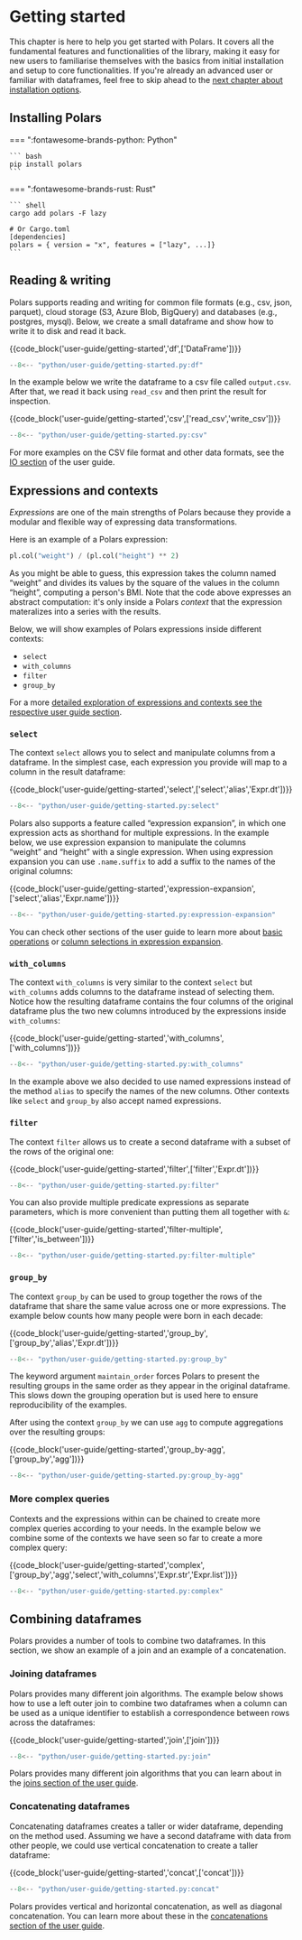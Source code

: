 # Getting started

This chapter is here to help you get started with Polars. It covers all the fundamental features and functionalities of the library, making it easy for new users to familiarise themselves with the basics from initial installation and setup to core functionalities. If you're already an advanced user or familiar with dataframes, feel free to skip ahead to the [next chapter about installation options](installation.md).

## Installing Polars

=== ":fontawesome-brands-python: Python"

    ``` bash
    pip install polars
    ```

=== ":fontawesome-brands-rust: Rust"

    ``` shell
    cargo add polars -F lazy

    # Or Cargo.toml
    [dependencies]
    polars = { version = "x", features = ["lazy", ...]}
    ```

## Reading & writing

Polars supports reading and writing for common file formats (e.g., csv, json, parquet), cloud storage (S3, Azure Blob, BigQuery) and databases (e.g., postgres, mysql). Below, we create a small dataframe and show how to write it to disk and read it back.

{{code_block('user-guide/getting-started','df',['DataFrame'])}}

```python exec="on" result="text" session="getting-started"
--8<-- "python/user-guide/getting-started.py:df"
```

In the example below we write the dataframe to a csv file called `output.csv`. After that, we read it back using `read_csv` and then print the result for inspection.

{{code_block('user-guide/getting-started','csv',['read_csv','write_csv'])}}

```python exec="on" result="text" session="getting-started"
--8<-- "python/user-guide/getting-started.py:csv"
```

For more examples on the CSV file format and other data formats, see the [IO section](io/index.md) of the user guide.

## Expressions and contexts

_Expressions_ are one of the main strengths of Polars because they provide a modular and flexible way of expressing data transformations.

Here is an example of a Polars expression:

```py
pl.col("weight") / (pl.col("height") ** 2)
```

As you might be able to guess, this expression takes the column named “weight” and divides its values by the square of the values in the column “height”, computing a person's BMI.
Note that the code above expresses an abstract computation: it's only inside a Polars _context_ that the expression materalizes into a series with the results.

Below, we will show examples of Polars expressions inside different contexts:

- `select`
- `with_columns`
- `filter`
- `group_by`

For a more [detailed exploration of expressions and contexts see the respective user guide section](concepts/expressions-and-contexts.md).

### `select`

The context `select` allows you to select and manipulate columns from a dataframe.
In the simplest case, each expression you provide will map to a column in the result dataframe:

{{code_block('user-guide/getting-started','select',['select','alias','Expr.dt'])}}

```python exec="on" result="text" session="getting-started"
--8<-- "python/user-guide/getting-started.py:select"
```

Polars also supports a feature called “expression expansion”, in which one expression acts as shorthand for multiple expressions.
In the example below, we use expression expansion to manipulate the columns “weight” and “height” with a single expression.
When using expression expansion you can use `.name.suffix` to add a suffix to the names of the original columns:

{{code_block('user-guide/getting-started','expression-expansion',['select','alias','Expr.name'])}}

```python exec="on" result="text" session="getting-started"
--8<-- "python/user-guide/getting-started.py:expression-expansion"
```

You can check other sections of the user guide to learn more about [basic operations](expressions/basic-operations.md) or [column selections in expression expansion](expressions/expression-expansion.md).

### `with_columns`

The context `with_columns` is very similar to the context `select` but `with_columns` adds columns to the dataframe instead of selecting them.
Notice how the resulting dataframe contains the four columns of the original dataframe plus the two new columns introduced by the expressions inside `with_columns`:

{{code_block('user-guide/getting-started','with_columns',['with_columns'])}}

```python exec="on" result="text" session="getting-started"
--8<-- "python/user-guide/getting-started.py:with_columns"
```

In the example above we also decided to use named expressions instead of the method `alias` to specify the names of the new columns.
Other contexts like `select` and `group_by` also accept named expressions.

### `filter`

The context `filter` allows us to create a second dataframe with a subset of the rows of the original one:

{{code_block('user-guide/getting-started','filter',['filter','Expr.dt'])}}

```python exec="on" result="text" session="getting-started"
--8<-- "python/user-guide/getting-started.py:filter"
```

You can also provide multiple predicate expressions as separate parameters, which is more convenient than putting them all together with `&`:

{{code_block('user-guide/getting-started','filter-multiple',['filter','is_between'])}}

```python exec="on" result="text" session="getting-started"
--8<-- "python/user-guide/getting-started.py:filter-multiple"
```

### `group_by`

The context `group_by` can be used to group together the rows of the dataframe that share the same value across one or more expressions.
The example below counts how many people were born in each decade:

{{code_block('user-guide/getting-started','group_by',['group_by','alias','Expr.dt'])}}

```python exec="on" result="text" session="getting-started"
--8<-- "python/user-guide/getting-started.py:group_by"
```

The keyword argument `maintain_order` forces Polars to present the resulting groups in the same order as they appear in the original dataframe.
This slows down the grouping operation but is used here to ensure reproducibility of the examples.

After using the context `group_by` we can use `agg` to compute aggregations over the resulting groups:

{{code_block('user-guide/getting-started','group_by-agg',['group_by','agg'])}}

```python exec="on" result="text" session="getting-started"
--8<-- "python/user-guide/getting-started.py:group_by-agg"
```

### More complex queries

Contexts and the expressions within can be chained to create more complex queries according to your needs.
In the example below we combine some of the contexts we have seen so far to create a more complex query:

{{code_block('user-guide/getting-started','complex',['group_by','agg','select','with_columns','Expr.str','Expr.list'])}}

```python exec="on" result="text" session="getting-started"
--8<-- "python/user-guide/getting-started.py:complex"
```

## Combining dataframes

Polars provides a number of tools to combine two dataframes.
In this section, we show an example of a join and an example of a concatenation.

### Joining dataframes

Polars provides many different join algorithms.
The example below shows how to use a left outer join to combine two dataframes when a column can be used as a unique identifier to establish a correspondence between rows across the dataframes:

{{code_block('user-guide/getting-started','join',['join'])}}

```python exec="on" result="text" session="getting-started"
--8<-- "python/user-guide/getting-started.py:join"
```

Polars provides many different join algorithms that you can learn about in the [joins section of the user guide](transformations/joins.md).

### Concatenating dataframes

Concatenating dataframes creates a taller or wider dataframe, depending on the method used.
Assuming we have a second dataframe with data from other people, we could use vertical concatenation to create a taller dataframe:

{{code_block('user-guide/getting-started','concat',['concat'])}}

```python exec="on" result="text" session="getting-started"
--8<-- "python/user-guide/getting-started.py:concat"
```

Polars provides vertical and horizontal concatenation, as well as diagonal concatenation.
You can learn more about these in the [concatenations section of the user guide](transformations/concatenation.md).
